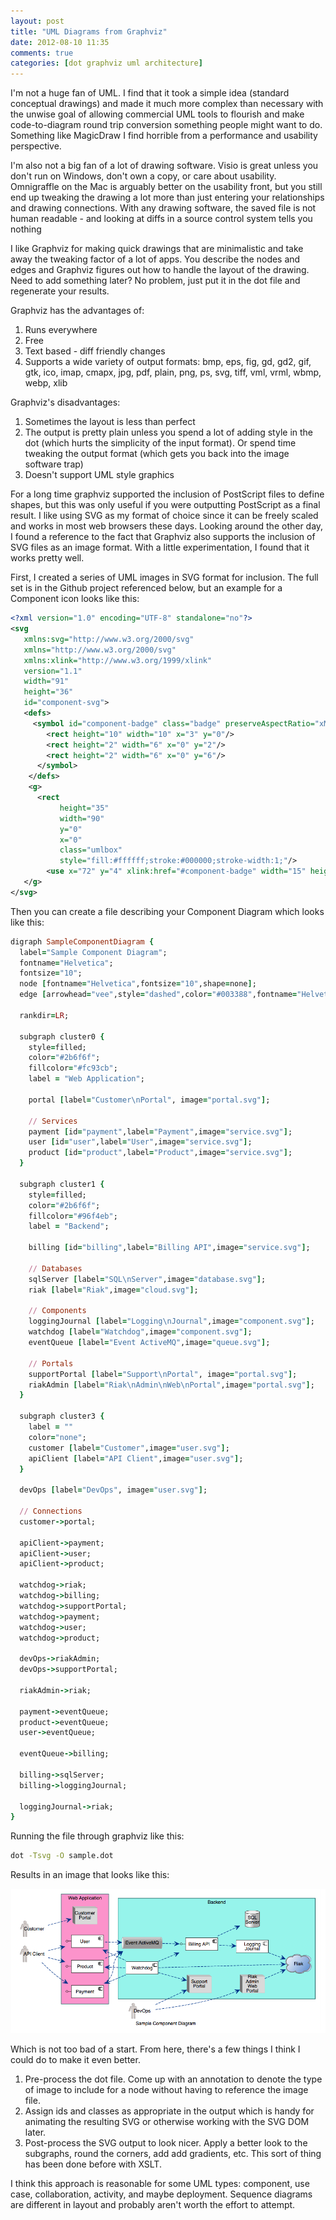 ```yaml
---
layout: post
title: "UML Diagrams from Graphviz"
date: 2012-08-10 11:35
comments: true
categories: [dot graphviz uml architecture]
---
```

I'm not a huge fan of UML. I find that it took a simple idea (standard conceptual drawings) and made it much more complex than necessary with the unwise goal of allowing commercial UML tools to flourish and make code-to-diagram round trip conversion something people might want to do. Something like MagicDraw I find horrible from a performance and usability perspective.

I'm also not a big fan of a lot of drawing software. Visio is great unless you don't run on Windows, don't own a copy, or care about usability. Omnigraffle on the Mac is arguably better on the usability front, but you still end up tweaking the drawing a lot more than just entering your relationships and drawing connections. With any drawing software, the saved file is not human readable - and looking at diffs in a source control system tells you nothing

I like Graphviz for making quick drawings that are minimalistic and take away the tweaking factor of a lot of apps. You describe the nodes and edges and Graphviz figures out how to handle the layout of the drawing. Need to add something later? No problem, just put it in the dot file and regenerate your results.

Graphviz has the advantages of:

1. Runs everywhere
2. Free 
3. Text based - diff friendly changes
4. Supports a wide variety of output formats: bmp, eps, fig, gd, gd2, gif, gtk, ico, imap, cmapx, jpg, pdf, plain, png, ps, svg, tiff, vml, vrml, wbmp, webp, xlib

Graphviz's disadvantages:

1. Sometimes the layout is less than perfect
2. The output is pretty plain unless you spend a lot of adding style in the dot (which hurts the simplicity of the input format). Or spend time tweaking the output format (which gets you back into the image software trap)
3. Doesn't support UML style graphics

For a long time graphviz supported the inclusion of PostScript files to define shapes, but this was only useful if you were outputting PostScript as a final result. I like using SVG as my format of choice since it can be freely scaled and works in most web browsers these days. Looking around the other day, I found a reference to the fact that Graphviz also supports the inclusion of SVG files as an image format.  With a little experimentation, I found that it works pretty well.

First, I created a series of UML images in SVG format for inclusion. The full set is in the Github project referenced below, but an example for a Component icon looks like this:

``` xml component.svg
<?xml version="1.0" encoding="UTF-8" standalone="no"?>
<svg
   xmlns:svg="http://www.w3.org/2000/svg"
   xmlns="http://www.w3.org/2000/svg"
   xmlns:xlink="http://www.w3.org/1999/xlink"
   version="1.1"
   width="91"
   height="36"
   id="component-svg">
   <defs>
     <symbol id="component-badge" class="badge" preserveAspectRatio="xMaxYMin" viewBox="-1 -1 14 12" style="fill:#ffffff;stroke:#000000;stroke-width:0.75">
        <rect height="10" width="10" x="3" y="0"/>
        <rect height="2" width="6" x="0" y="2"/>
        <rect height="2" width="6" x="0" y="6"/>
      </symbol>
    </defs>
    <g>
      <rect
           height="35"
           width="90"
           y="0"
           x="0"
           class="umlbox" 
           style="fill:#ffffff;stroke:#000000;stroke-width:1;"/>
        <use x="72" y="4" xlink:href="#component-badge" width="15" height="11"/>
   </g>
</svg>
```

Then you can create a file describing your Component Diagram which looks like this:

``` ruby sample.dot
digraph SampleComponentDiagram {
  label="Sample Component Diagram";
  fontname="Helvetica";
  fontsize="10";
  node [fontname="Helvetica",fontsize="10",shape=none];
  edge [arrowhead="vee",style="dashed",color="#003388",fontname="Helvetica",fontsize="8"];

  rankdir=LR;

  subgraph cluster0 {
    style=filled;
    color="#2b6f6f";
    fillcolor="#fc93cb";
    label = "Web Application";

    portal [label="Customer\nPortal", image="portal.svg"];

    // Services
    payment [id="payment",label="Payment",image="service.svg"];
    user [id="user",label="User",image="service.svg"];
    product [id="product",label="Product",image="service.svg"];
  }

  subgraph cluster1 {
    style=filled;
    color="#2b6f6f";
    fillcolor="#96f4eb";
    label = "Backend";

    billing [id="billing",label="Billing API",image="service.svg"];

    // Databases
    sqlServer [label="SQL\nServer",image="database.svg"];
    riak [label="Riak",image="cloud.svg"];

    // Components
    loggingJournal [label="Logging\nJournal",image="component.svg"];
    watchdog [label="Watchdog",image="component.svg"];
    eventQueue [label="Event ActiveMQ",image="queue.svg"];

    // Portals
    supportPortal [label="Support\nPortal", image="portal.svg"];
    riakAdmin [label="Riak\nAdmin\nWeb\nPortal",image="portal.svg"];
  }

  subgraph cluster3 {
    label = ""
    color="none";
    customer [label="Customer",image="user.svg"];
    apiClient [label="API Client",image="user.svg"];
  }

  devOps [label="DevOps", image="user.svg"];

  // Connections
  customer->portal;

  apiClient->payment;
  apiClient->user;
  apiClient->product;

  watchdog->riak;
  watchdog->billing;
  watchdog->supportPortal;
  watchdog->payment;
  watchdog->user;
  watchdog->product;

  devOps->riakAdmin;
  devOps->supportPortal;

  riakAdmin->riak;

  payment->eventQueue;
  product->eventQueue;
  user->eventQueue;

  eventQueue->billing;

  billing->sqlServer;
  billing->loggingJournal;

  loggingJournal->riak;
}
```

Running the file through graphviz like this:

``` bash Process the dot file
dot -Tsvg -O sample.dot
```

Results in an image that looks like this:

![Sample Component Diagram](/images/2012-08-10/sample.dot.png)

Which is not too bad of a start. From here, there's a few things I think I could do to make it even better.

1. Pre-process the dot file. Come up with an annotation to denote the type of image to include for a node without having to reference the image file.
2. Assign ids and classes as appropriate in the output which is handy for animating the resulting SVG or otherwise working with the SVG DOM later.
3. Post-process the SVG output to look nicer. Apply a better look to the subgraphs, round the corners, add add gradients, etc. This sort of thing has been done before with XSLT.

I think this approach is reasonable for some UML types: component, use case, collaboration, activity, and maybe deployment. Sequence diagrams are different in layout and probably aren't worth the effort to attempt.
